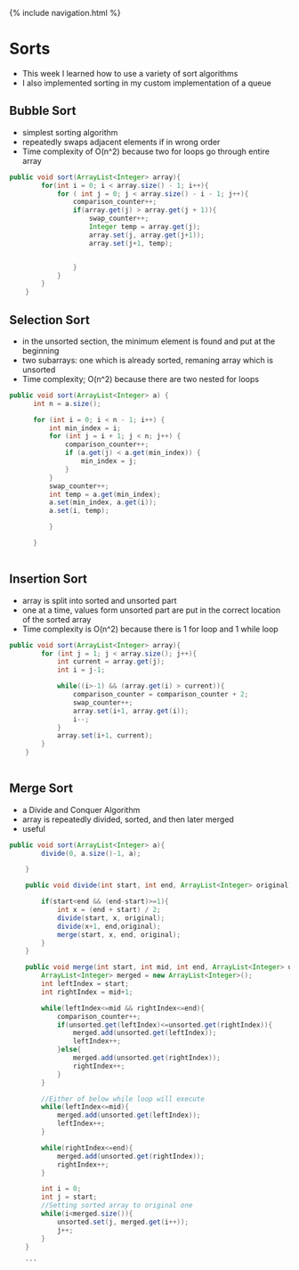 {% include navigation.html %}
# Sorts
- This week I learned how to use a variety of sort algorithms
- I also implemented sorting in my custom implementation of a queue

## Bubble Sort
- simplest sorting algorithm
- repeatedly swaps adjacent elements if in wrong order
- Time complexity of O(n^2) because two for loops go through entire array
``` java
public void sort(ArrayList<Integer> array){
        for(int i = 0; i < array.size() - 1; i++){
            for ( int j = 0; j < array.size() - i - 1; j++){
                comparison_counter++;
                if(array.get(j) > array.get(j + 1)){
                    swap_counter++;
                    Integer temp = array.get(j);
                    array.set(j, array.get(j+1));
                    array.set(j+1, temp);


                }
            }
        }
    }
  ```
  
  ## Selection Sort
  - in the unsorted section, the minimum element is found and put at the beginning
  - two subarrays: one which is already sorted, remaning array which is unsorted
  - Time complexity; O(n^2) because there are two nested for loops
  
  ``` java
  public void sort(ArrayList<Integer> a) {
        int n = a.size();

        for (int i = 0; i < n - 1; i++) {
            int min_index = i;
            for (int j = i + 1; j < n; j++) {
                comparison_counter++;
                if (a.get(j) < a.get(min_index)) {
                    min_index = j;
                }
            }
            swap_counter++;
            int temp = a.get(min_index);
            a.set(min_index, a.get(i));
            a.set(i, temp);

            }

        }
        
  ```
  
  ## Insertion Sort 
  - array is split into sorted and unsorted part
  - one at a time, values form unsorted part are put in the correct location of the sorted array
  - Time complexity is O(n^2) because there is 1 for loop and 1 while loop 

``` java
public void sort(ArrayList<Integer> array){
        for (int j = 1; j < array.size(); j++){
            int current = array.get(j);
            int i = j-1;

            while((i>-1) && (array.get(i) > current)){
                comparison_counter = comparison_counter + 2;
                swap_counter++;
                array.set(i+1, array.get(i));
                i--;
            }
            array.set(i+1, current);
        }
    }
    
  ```
  
  ## Merge Sort
  - a Divide and Conquer Algorithm
  - array is repeatedly divided, sorted, and then later merged
  - useful 

``` java
public void sort(ArrayList<Integer> a){
        divide(0, a.size()-1, a);

    }

    public void divide(int start, int end, ArrayList<Integer> original) {

        if(start<end && (end-start)>=1){
            int x = (end + start) / 2;
            divide(start, x, original);
            divide(x+1, end,original);
            merge(start, x, end, original);
        }
    }

    public void merge(int start, int mid, int end, ArrayList<Integer> unsorted){
        ArrayList<Integer> merged = new ArrayList<Integer>();
        int leftIndex = start;
        int rightIndex = mid+1;

        while(leftIndex<=mid && rightIndex<=end){
            comparison_counter++;
            if(unsorted.get(leftIndex)<=unsorted.get(rightIndex)){
                merged.add(unsorted.get(leftIndex));
                leftIndex++;
            }else{
                merged.add(unsorted.get(rightIndex));
                rightIndex++;
            }
        }

        //Either of below while loop will execute
        while(leftIndex<=mid){
            merged.add(unsorted.get(leftIndex));
            leftIndex++;
        }

        while(rightIndex<=end){
            merged.add(unsorted.get(rightIndex));
            rightIndex++;
        }

        int i = 0;
        int j = start;
        //Setting sorted array to original one
        while(i<merged.size()){
            unsorted.set(j, merged.get(i++));
            j++;
        }
    }
    
    ```
  
